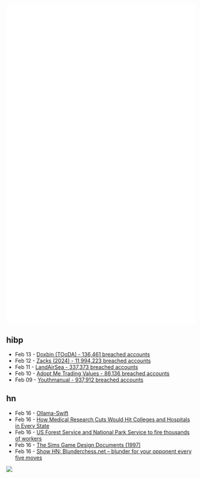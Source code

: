 ![Metrics](https://raw.githubusercontent.com/phixion/phixion/master/metrics.svg)

## hibp

<!--
for https://github.com/phixion/phixion/blob/main/.github/workflows/feeds.yml
-->
<!--START_SECTION:haveibeenpwnd-->
- Feb 13 - [Doxbin (TOoDA) - 136,461 breached accounts](https://haveibeenpwned.com/PwnedWebsites#DoxbinTOoDA)
- Feb 12 - [Zacks (2024) - 11,994,223 breached accounts](https://haveibeenpwned.com/PwnedWebsites#Zacks2024)
- Feb 11 - [LandAirSea - 337,373 breached accounts](https://haveibeenpwned.com/PwnedWebsites#LandAirSea)
- Feb 10 - [Adopt Me Trading Values - 86,136 breached accounts](https://haveibeenpwned.com/PwnedWebsites#AdoptMeTradingValues)
- Feb 09 - [Youthmanual - 937,912 breached accounts](https://haveibeenpwned.com/PwnedWebsites#Youthmanual)
<!--END_SECTION:haveibeenpwnd-->

## hn

<!--
for https://github.com/phixion/phixion/blob/main/.github/workflows/feeds.yml
-->
<!--START_SECTION:hn-->
- Feb 16 - [Ollama-Swift](https://nshipster.com/ollama/)
- Feb 16 - [How Medical Research Cuts Would Hit Colleges and Hospitals in Every State](https://www.nytimes.com/interactive/2025/02/13/upshot/nih-trump-funding-cuts.html)
- Feb 16 - [US Forest Service and National Park Service to fire thousands of workers](https://www.theguardian.com/us-news/2025/feb/15/us-forest-service-national-park-service-layoffs)
- Feb 16 - [The Sims Game Design Documents (1997)](https://donhopkins.com/home/TheSimsDesignDocuments/)
- Feb 16 - [Show HN: Blunderchess.net – blunder for your opponent every five moves](https://blunderchess.net)
<!--END_SECTION:hn-->

<!--
for https://yhype.me
-->
![](https://hit.yhype.me/github/profile?user_id=13013670)
